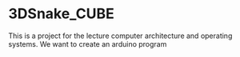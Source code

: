 # 3DSnake_CUBE
This is a project for the lecture computer architecture and operating systems. We want to create an arduino program
